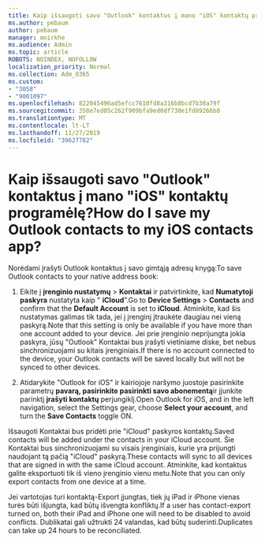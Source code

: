 ```yaml
---
title: Kaip išsaugoti savo "Outlook" kontaktus į mano "iOS" kontaktų programėlę?
ms.author: pebaum
author: pebaum
manager: mnirkhe
ms.audience: Admin
ms.topic: article
ROBOTS: NOINDEX, NOFOLLOW
localization_priority: Normal
ms.collection: Adm_O365
ms.custom:
- "3058"
- "9001097"
ms.openlocfilehash: 822045496ad5efcc7610fd8a316b8bcd7b38a79f
ms.sourcegitcommit: 358e7ed05c262f909bfa9ed0df730e1fd89266b8
ms.translationtype: MT
ms.contentlocale: lt-LT
ms.lasthandoff: 11/27/2019
ms.locfileid: "39627782"
---
```

# <a name="how-do-i-save-my-outlook-contacts-to-my-ios-contacts-app"></a><span data-ttu-id="d7641-102">Kaip išsaugoti savo "Outlook" kontaktus į mano "iOS" kontaktų programėlę?</span><span class="sxs-lookup"><span data-stu-id="d7641-102">How do I save my Outlook contacts to my iOS contacts app?</span></span>

<span data-ttu-id="d7641-103">Norėdami įrašyti Outlook kontaktus į savo gimtąją adresų knygą:</span><span class="sxs-lookup"><span data-stu-id="d7641-103">To save Outlook contacts to your native address book:</span></span>
 
1. <span data-ttu-id="d7641-104">Eikite į **įrenginio nustatymų** > **Kontaktai** ir patvirtinkite, kad **Numatytoji paskyra** nustatyta kaip " **iCloud**".</span><span class="sxs-lookup"><span data-stu-id="d7641-104">Go to **Device Settings** > **Contacts** and confirm that the **Default Account** is set to **iCloud**.</span></span> <span data-ttu-id="d7641-105">Atminkite, kad šis nustatymas galimas tik tada, jei į įrenginį įtraukėte daugiau nei vieną paskyrą.</span><span class="sxs-lookup"><span data-stu-id="d7641-105">Note that this setting is only be available if you have more than one account added to your device.</span></span> <span data-ttu-id="d7641-106">Jei prie įrenginio neprijungta jokia paskyra, jūsų "Outlook" Kontaktai bus įrašyti vietiniame diske, bet nebus sinchronizuojami su kitais įrenginiais.</span><span class="sxs-lookup"><span data-stu-id="d7641-106">If there is no account connected to the device, your Outlook contacts will be saved locally but will not be synced to other devices.</span></span>
 
2. <span data-ttu-id="d7641-107">Atidarykite "Outlook for iOS" ir kairiojoje naršymo juostoje pasirinkite parametrų **pavarą, pasirinkite pasirinkti savo abonementą**ir įjunkite parinktį **įrašyti kontaktų** perjungiklį.</span><span class="sxs-lookup"><span data-stu-id="d7641-107">Open Outlook for iOS, and in the left navigation, select the Settings gear, choose **Select your account**, and turn the **Save Contacts** toggle ON.</span></span>
 
<span data-ttu-id="d7641-108">Išsaugoti Kontaktai bus pridėti prie "iCloud" paskyros kontaktų.</span><span class="sxs-lookup"><span data-stu-id="d7641-108">Saved contacts will be added under the contacts in your iCloud account.</span></span> <span data-ttu-id="d7641-109">Šie Kontaktai bus sinchronizuojami su visais įrenginiais, kurie yra prijungti naudojant tą pačią "iCloud" paskyrą.</span><span class="sxs-lookup"><span data-stu-id="d7641-109">These contacts will sync to all devices that are signed in with the same iCloud account.</span></span> <span data-ttu-id="d7641-110">Atminkite, kad kontaktus galite eksportuoti tik iš vieno įrenginio vienu metu.</span><span class="sxs-lookup"><span data-stu-id="d7641-110">Note that you can only export contacts from one device at a time.</span></span>
 
<span data-ttu-id="d7641-111">Jei vartotojas turi kontaktą-Export įjungtas, tiek jų iPad ir iPhone vienas turės būti išjungta, kad būtų išvengta konfliktų.</span><span class="sxs-lookup"><span data-stu-id="d7641-111">If a user has contact-export turned on, both their iPad and iPhone one will need to be disabled to avoid conflicts.</span></span> <span data-ttu-id="d7641-112">Dublikatai gali užtrukti 24 valandas, kad būtų suderinti.</span><span class="sxs-lookup"><span data-stu-id="d7641-112">Duplicates can take up 24 hours to be reconciliated.</span></span>